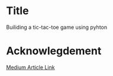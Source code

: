 # Title 
Builiding a tic-tac-toe game using pyhton 
# Acknowlegdement 
[Medium Article Link](https://medium.com/byte-tales/the-classic-tic-tac-toe-game-in-python-3-1427c68b8874)
